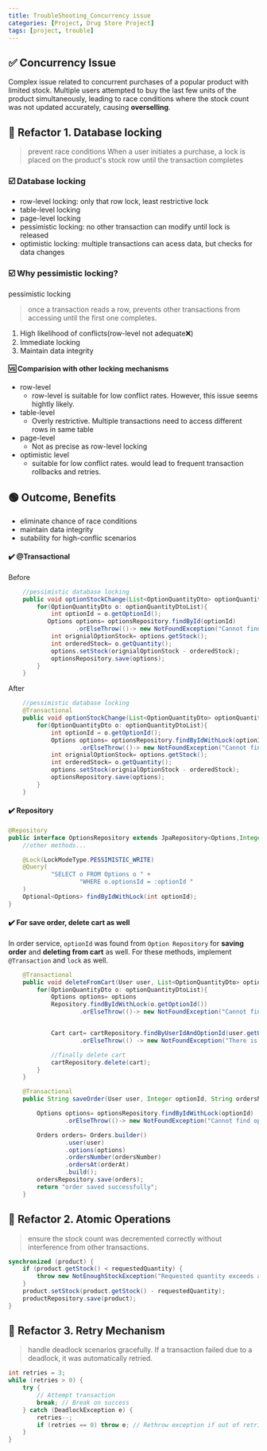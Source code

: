 ```yaml
---
title: TroubleShooting_Concurrency issue
categories: [Project, Drug Store Project]
tags: [project, trouble]
---
```


## ✅ Concurrency Issue

Complex issue related to concurrent purchases of a popular product with limited stock.
Multiple users attempted to buy the last few units of the product simultaneously,
leading to race conditions where the stock count was not updated accurately, causing **overselling**.

## 🔵 Refactor 1. Database locking

> prevent race conditions
> When a user initiates a purchase, a lock is placed on the product's stock row until the transaction completes

### ☑️ Database locking

- row-level locking: only that row lock, least restrictive lock
- table-level locking
- page-level locking
- pessimistic locking: no other transaction can modify until lock is released
- optimistic locking: multiple transactions can acess data, but checks for data changes

### ☑️ Why pessimistic locking?

pessimistic locking

> once a transaction reads a row,
> prevents other transactions from accessing until the first one completes.

1. High likelihood of conflicts(row-level not adequate❌)
2. Immediate locking
3. Maintain data integrity

#### 🆚 Comparision with other locking mechanisms

- row-level
  - row-level is suitable for low conflict rates. However, this issue seems hightly likely.
- table-level
  - Overly restrictive. Multiple transactions need to access different rows in same table
- page-level
  - Not as precise as row-level locking
- optimistic level
  - suitable for low conflict rates. would lead to frequent transaction rollbacks and retries.

## 🟢 Outcome, Benefits

- eliminate chance of race conditions
- maintain data integrity
- sutability for high-conflic scenarios

#### ✔️ @Transactional

Before

```java
    //pessimistic database locking
    public void optionStockChange(List<OptionQuantityDto> optionQuantityDtoList) {
        for(OptionQuantityDto o: optionQuantityDtoList){
            int optionId = o.getOptionId();
           Options options= optionsRepository.findById(optionId)
                   .orElseThrow(()-> new NotFoundException("Cannot find option with ID"));
            int orignialOptionStock= options.getStock();
            int orderedStock= o.getQuantity();
            options.setStock(orignialOptionStock - orderedStock);
            optionsRepository.save(options);
        }
    }
```

After

```java
    //pessimistic database locking
    @Transactional
    public void optionStockChange(List<OptionQuantityDto> optionQuantityDtoList) {
        for(OptionQuantityDto o: optionQuantityDtoList){
            int optionId = o.getOptionId();
            Options options= optionsRepository.findByIdWithLock(optionId) //repository change
                    .orElseThrow(()-> new NotFoundException("Cannot find option with ID"));
            int orignialOptionStock= options.getStock();
            int orderedStock= o.getQuantity();
            options.setStock(orignialOptionStock - orderedStock);
            optionsRepository.save(options);
        }
    }
```

#### ✔️ Repository

```java
@Repository
public interface OptionsRepository extends JpaRepository<Options,Integer> {
    //other methods...

    @Lock(LockModeType.PESSIMISTIC_WRITE)
    @Query(
            "SELECT o FROM Options o " +
                    "WHERE o.optionsId = :optionId "
    )
    Optional<Options> findByIdWithLock(int optionId);
}
```

#### ✔️ For save order, delete cart as well

In order service, `optionId` was found from `Option Repository` for **saving order** and **deleting from cart** as well.
For these methods, implement `@Transaction` and `lock` as well.

```java
    @Transactional
    public void deleteFromCart(User user, List<OptionQuantityDto> optionQuantityDtoList) {
        for(OptionQuantityDto o: optionQuantityDtoList){
            Options options= options
            Repository.findByIdWithLock(o.getOptionId())
                    .orElseThrow(()-> new NotFoundException("Cannot find option with ID"));


            Cart cart= cartRepository.findByUserIdAndOptionId(user.getUserId(), options.getOptionsId())
                    .orElseThrow(() -> new NotFoundException("There is no product in cart with matching user and option."));

            //finally delete cart
            cartRepository.delete(cart);
        }
    }

    @Transactional
    public String saveOrder(User user, Integer optionId, String ordersNumber, LocalDate orderAt){

        Options options= optionsRepository.findByIdWithLock(optionId)
                .orElseThrow(()-> new NotFoundException("Cannot find option with ID"));

        Orders orders= Orders.builder()
                .user(user)
                .options(options)
                .ordersNumber(ordersNumber)
                .ordersAt(orderAt)
                .build();
        ordersRepository.save(orders);
        return "order saved successfully";
    }
```

## 🔵 Refactor 2. Atomic Operations

> ensure the stock count was decremented correctly without interference from other transactions.

```java
synchronized (product) {
    if (product.getStock() < requestedQuantity) {
        throw new NotEnoughStockException("Requested quantity exceeds available stock.");
    }
    product.setStock(product.getStock() - requestedQuantity);
    productRepository.save(product);
}
```

## 🔵 Refactor 3. Retry Mechanism

> handle deadlock scenarios gracefully. If a transaction failed due to a deadlock, it was automatically retried.

```java
int retries = 3;
while (retries > 0) {
    try {
        // Attempt transaction
        break; // Break on success
    } catch (DeadlockException e) {
        retries--;
        if (retries == 0) throw e; // Rethrow exception if out of retries
    }
}
```
